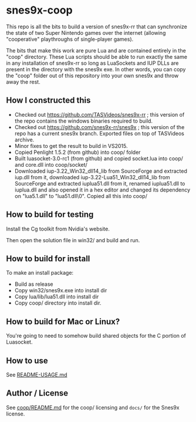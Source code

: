 # snes9x-coop

This repo is all the bits to build a version of snes9x-rr that can synchronize the state of two Super Nintendo games over the internet (allowing "cooperative" playthroughs of single-player games).

The bits that make this work are pure Lua and are contained entirely in the "coop" directory. These Lua scripts should be able to run exactly the same in any installation of snes9x-rr so long as LuaSockets and IUP DLLs are present in the directory with the snes9x exe. In other words, you can copy the "coop" folder out of this repository into your own snes9x and throw away the rest.

## How I constructed this

- Checked out https://github.com/TASVideos/snes9x-rr ; this version of the repo contains the windows binaries required to build.
- Checked out https://github.com/snes9x-rr/snes9x ; this version of the repo has a current snes9x branch. Exported files on top of TASVideos archive.
- Minor fixes to get the result to build in VS2015.
- Copied Penlight 1.5.2 (from github) into coop/ folder
- Built luasocket-3.0-rc1 (from github) and copied socket.lua into coop/ and core.dll into coop/socket/
- Downloaded iup-3.22_Win32_dll14_lib from SourceForge and extracted iup.dll from it, downloaded iup-3.22-Lua51_Win32_dll14_lib from SourceForge and extracted iuplua51.dll from it, renamed iuplua51.dll to iuplua.dll and also opened it in a hex editor and changed its dependency on "lua5.1.dll" to "lua51.dll\0". Copied all this into coop/ 

## How to build for testing

Install the Cg toolkit from Nvidia's website.

Then open the solution file in win32/ and build and run.

## How to build for install

To make an install package:

- Build as release
- Copy win32/snes9x.exe into install dir
- Copy lua/lib/lua51.dll into install dir
- Copy coop/ directory into install dir.

## How to build for Mac or Linux?

You're going to need to somehow build shared objects for the C portion of Luasocket.

## How to use

See [README-USAGE.md](README-USAGE.md)

## Author / License

See [coop/README.md](coop/README.md) for the coop/ licensing and `docs/` for the Snes9x license.
